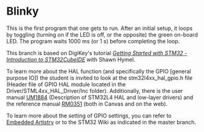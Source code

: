 # Blinky
This is the first program that one gets to run.
After an initial setup, it loops by toggling (turning on if the LED is off, or the opposite) the green on-board LED.
The program waits 1000 ms (or 1 s) before completing the loop.

This branch is based on DigiKey's tutorial [*Getting Started with STM32 - Introduction to STM32CubeIDE*](https://www.digikey.se/en/maker/projects/getting-started-with-stm32-introduction-to-stm32cubeide/6a6c60a670c447abb90fd0fd78008697) with Shawn Hymel.

To learn more about the HAL function (and specifically the GPIO [general purpose IO]) the student is invited to look at the stm32l4xx_hal_gpio.h file (Header file of GPIO HAL module located in the Driver/STML4xx_HAL_Driver/Inc folder).
Additionally, there is the user manual [UM1884](https://www.st.com/resource/en/user_manual/dm00173145-description-of-stm32l4l4-hal-and-lowlayer-drivers-stmicroelectronics.pdf) (Description of STM32L4 HAL and low-layer drivers) and the reference manual [RM0351](https://www.st.com/resource/en/reference_manual/rm0351-stm32l47xxx-stm32l48xxx-stm32l49xxx-and-stm32l4axxx-advanced-armbased-32bit-mcus-stmicroelectronics.pdf) (both in Canvas and on the web).

To learn more about the setting of GPIO settings, you can refer to [Embedded Artistry](https://www.st.com/content/st_com/en/support/learning/stm32-education/stm32-moocs/Motor_Control_Part_1_Theory_and_Motion_Profiles.html) or to the STM32 Wiki as indicated in the master branch.
